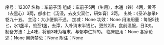 序号：12307
名称：车前子汤
组成：车前子5两（生用），木通（锉）4两，黄芩（去黑心）3两，郁李仁（汤浸，去皮尖双仁，研如膏）3两。
出处：《圣济总录》卷九十五。
主治：大小便俱不通。
加减：None
功效：None
用法用量：每服5钱匕，水1盏半，煎至1盏，去滓，入朴消末半钱匕，更煎2沸，食前温服，日3次。
制备方法：上4味，将前3味为粗末，与郁李仁拌匀。
临床应用：None
各家论述：None
用药禁忌：None
附注：None
